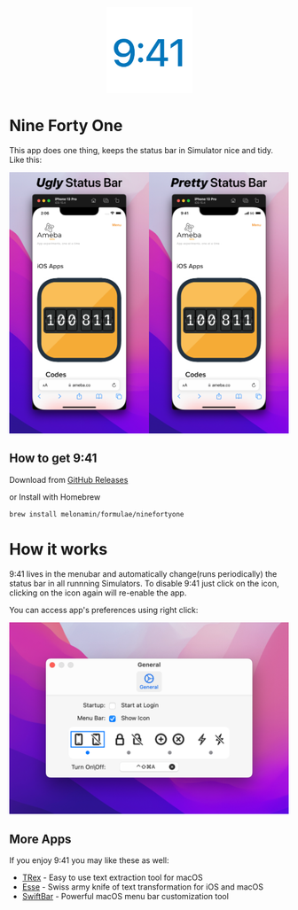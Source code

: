 <p align="center">
 <img width="155" alt="Nine Forty One Logo" src="Resources/941.png">
</p>

# Nine Forty One

This app does one thing, keeps the status bar in Simulator nice and tidy. Like this:

<p align="center">
 <img width="700" alt="Nine Forty One banner" src="Resources/941-banner.png">
</p>

## How to get 9:41
Download from [GitHub Releases](https://github.com/amebalabs/NineFortyOne/releases)

or Install with Homebrew

```
brew install melonamin/formulae/ninefortyone
```

# How it works

9:41 lives in the menubar and automatically change(runs periodically) the status bar in all runnning Simulators. To disable 9:41 just click on the icon, clicking on the icon again will re-enable the app.

You can access app's preferences using right click:

<p align="center">
 <img width="700" alt="Nine Forty One preferences" src="Resources/941-preferences.png">
</p>

## More Apps

If you enjoy 9:41 you may like these as well:
* [TRex](https://github.com/amebalabs/TRex) - Easy to use text extraction tool for macOS
* [Esse](https://github.com/amebalabs/Esse) - Swiss army knife of text transformation for iOS and macOS
* [SwiftBar](https://github.com/swiftbar/SwiftBar) - Powerful macOS menu bar customization tool
